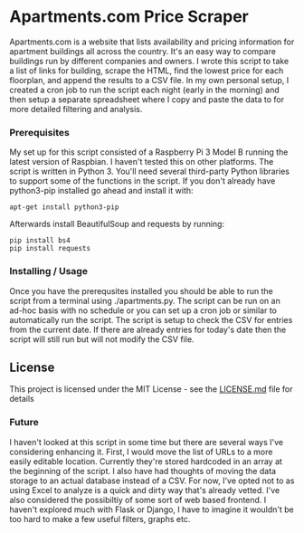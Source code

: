 # Apartments.com Price Scraper

Apartments.com is a website that lists availability and pricing information for apartment buildings all across the country. It's an easy way to compare buildings run by different companies and owners. I wrote this script to take a list of links for building, scrape the HTML, find the lowest price for each floorplan, and append the results to a CSV file. In my own personal setup, I created a cron job to run the script each night (early in the morning) and then setup a separate spreadsheet where I copy and paste the data to for more detailed filtering and analysis.


### Prerequisites

My set up for this script consisted of a Raspberry Pi 3 Model B running the latest version of Raspbian. I haven't tested this on other platforms. The script is written in Python 3. You'll need several third-party Python libraries to support some of the functions in the script. If you don't already have python3-pip installed go ahead and install it with:

```
apt-get install python3-pip
```

Afterwards install BeautifulSoup and requests by running:

```
pip install bs4
pip install requests
```

### Installing / Usage

Once you have the prerequsites installed you should be able to run the script from a terminal using ./apartments.py. The script can be run on an ad-hoc basis with no schedule or you can set up a cron job or similar to automatically run the script. The script is setup to check the CSV for entries from the current date. If there are already entries for today's date then the script will still run but will not modify the CSV file. 

## License

This project is licensed under the MIT License - see the [LICENSE.md](LICENSE.md) file for details


### Future

I haven't looked at this script in some time but there are several ways I've considering enhancing it. First, I would move the list of URLs to a more easily editable location. Currently they're stored hardcoded in an array at the beginning of the script. I also have had thoughts of moving the data storage to an actual database instead of a CSV. For now, I've opted not to as using Excel to analyze is a quick and dirty way that's already vetted. I've also considered the possibiltiy of some sort of web based frontend. I haven't explored much with Flask or Django, I have to imagine it wouldn't be too hard to make a few useful filters, graphs etc.
